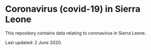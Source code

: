 # Coronavirus (covid-19) in Sierra Leone

This repository contains data relating to coronavirus in Sierra Leone.

Last updated: 2 June 2020.

<br/>


